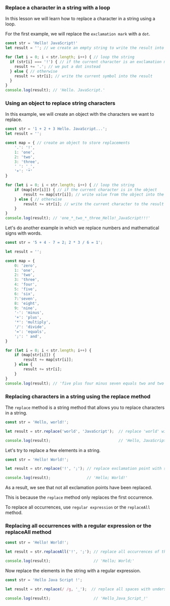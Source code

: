 ### Replace a character in a string with a loop

In this lesson we will learn how to replace a character in a string using a loop.

For the first example, we will replace the `exclamation mark` with a `dot`.

```javascript
const str = 'Hello! JavaScript!'
let result = ''; // we create an empty string to write the result into

for (let i = 0; i < str.length; i++) { // loop the string
  if (str[i] === '!') { // if the current character is an exclamation mark
    result += '.'; // we put a dot instead
  } else { // otherwise
    result += str[i]; // write the current symbol into the result
  }
}
console.log(result); // 'Hello. JavaScript.'
```


### Using an object to replace string characters

In this example, we will create an object with the characters we want to replace.

```javascript
const str = '1 + 2 + 3 Hello. JavaScript...';
let result = '';

const map = { // create an object to store replacements
    '.': '!',
    1: 'one',
    2: 'two',
    3: 'three',
    ' ': '_',
    '+': '*'
}

for (let i = 0; i < str.length; i++) { // loop the string
    if (map[str[i]]) { // if the current character is in the object
        result += map[str[i]]; // write value from the object into the result
    } else { // otherwise
        result += str[i]; // write the current character to the result
    }
}
console.log(result); // 'one_*_two_*_three_Hello!_JavaScript!!!'
```

Let's do another example in which we replace numbers and mathematical signs with words.

```javascript
const str = '5 + 4 - 7 = 2; 2 * 3 / 6 = 1';

let result = '';

const map = {
    0: 'zero',
    1: 'one',
    2: 'two',
    3: 'three',
    4: 'four',
    5: 'five',
    6: 'six',
    7:'seven',
    8: 'eight',
    9: 'nine',
    '-': 'minus',
    '+': 'plus',
    '*': 'multiply',
    '/': 'divide',
    '=': 'equals',
    ';': ' and',
}

for (let i = 0; i < str.length; i++) {
    if (map[str[i]]) {
        result += map[str[i]];
    } else {
        result += str[i];
    }
}
console.log(result); // 'five plus four minus seven equals two and two multiply three divide six equals one'
```


### Replacing characters in a string using the replace method

The `replace` method is a string method that allows you to replace characters in a string.

```javascript
const str = 'Hello, world!';

let result = str.replace('world', 'JavaScript');  // replace 'world' with 'JavaScript'

console.log(result);                              // 'Hello, JavaScript!'
```

Let's try to replace a few elements in a string.

```javascript
const str = 'Hello! World!';

let result = str.replace('!', ';'); // replace exclamation point with semicolon

console.log(result);                // 'Hello; World!'
```

As a result, we see that not all exclamation points have been replaced. 

This is because the `replace` method only replaces the first occurrence.

To replace all occurrences, use `regular expression` or the `replaceAll` method.


### Replacing all occurrences with a regular expression or the replaceAll method

```javascript
const str = 'Hello! World!';

let result = str.replaceAll('!', ';'); // replace all occurrences of the exclamation point with a semicolon

console.log(result);                   // 'Hello; World;'
```

Now replace the elements in the string with a regular expression.

```javascript
const str = 'Hello Java Script !';

let result = str.replace(/ /g, '_');  // replace all spaces with underscores

console.log(result);                   // 'Hello_Java_Script_!'
```
